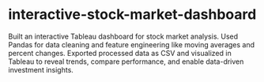 # interactive-stock-market-dashboard
Built an interactive Tableau dashboard for stock market analysis. Used Pandas for data cleaning and feature engineering like moving averages and percent changes. Exported processed data as CSV and visualized in Tableau to reveal trends, compare performance, and enable data-driven investment insights.
